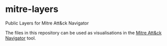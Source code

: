 # mitre-layers
Public Layers for Mitre Att&amp;ck Navigator

The files in this repository can be used as visualisations in the [Mitre Att&ck Navigator](https://mitre-attack.github.io/attack-navigator/) tool. 
